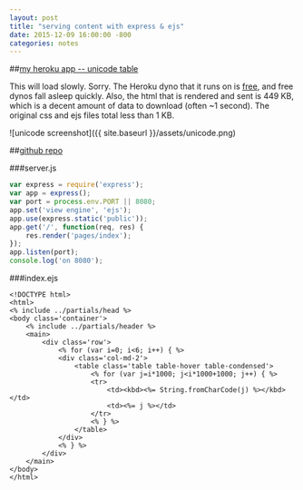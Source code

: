 ```yaml
---
layout: post
title: "serving content with express & ejs"
date: 2015-12-09 16:00:00 -800
categories: notes
---
```


##[my heroku app -- unicode table](https://radiant-basin-9785.herokuapp.com/)

This will load slowly. Sorry. The Heroku dyno that it runs on is [free](https://www.heroku.com/pricing), and free dynos fall asleep quickly. Also, the html that is rendered and sent is 449 KB, which is a decent amount of data to download (often ~1 second). The original css and ejs files total less than 1 KB. 

![unicode screenshot]({{ site.baseurl }}/assets/unicode.png)

##[github repo](https://github.com/jontejada/unicode)

###server.js
```javascript
var express = require('express');
var app = express();
var port = process.env.PORT || 8080;
app.set('view engine', 'ejs');
app.use(express.static('public'));
app.get('/', function(req, res) {
	res.render('pages/index');
});
app.listen(port);
console.log('on 8080');
```

###index.ejs
```
<!DOCTYPE html>
<html>
<% include ../partials/head %>
<body class='container'>
	<% include ../partials/header %>
	<main>
		<div class='row'>
			<% for (var i=0; i<6; i++) { %>
			<div class='col-md-2'>
				<table class='table table-hover table-condensed'>
					<% for (var j=i*1000; j<i*1000+1000; j++) { %>
					<tr>
						<td><kbd><%= String.fromCharCode(j) %></kbd></td>
						<td><%= j %></td>
					</tr>
					<% } %>
				</table>
			</div>
			<% } %>
		</div>
	</main>
</body>
</html>
```